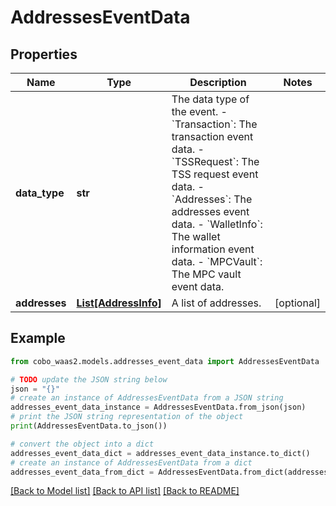 # AddressesEventData


## Properties

Name | Type | Description | Notes
------------ | ------------- | ------------- | -------------
**data_type** | **str** |  The data type of the event. - &#x60;Transaction&#x60;: The transaction event data. - &#x60;TSSRequest&#x60;: The TSS request event data. - &#x60;Addresses&#x60;: The addresses event data. - &#x60;WalletInfo&#x60;: The wallet information event data. - &#x60;MPCVault&#x60;: The MPC vault event data. | 
**addresses** | [**List[AddressInfo]**](AddressInfo.md) | A list of addresses. | [optional] 

## Example

```python
from cobo_waas2.models.addresses_event_data import AddressesEventData

# TODO update the JSON string below
json = "{}"
# create an instance of AddressesEventData from a JSON string
addresses_event_data_instance = AddressesEventData.from_json(json)
# print the JSON string representation of the object
print(AddressesEventData.to_json())

# convert the object into a dict
addresses_event_data_dict = addresses_event_data_instance.to_dict()
# create an instance of AddressesEventData from a dict
addresses_event_data_from_dict = AddressesEventData.from_dict(addresses_event_data_dict)
```
[[Back to Model list]](../README.md#documentation-for-models) [[Back to API list]](../README.md#documentation-for-api-endpoints) [[Back to README]](../README.md)


